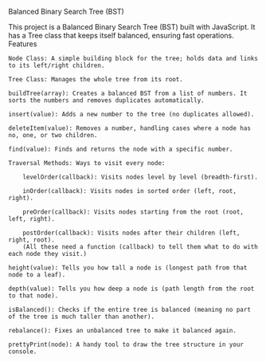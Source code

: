 Balanced Binary Search Tree (BST)

This project is a Balanced Binary Search Tree (BST) built with JavaScript. It has a Tree class that keeps itself balanced, ensuring fast operations.
Features

    Node Class: A simple building block for the tree; holds data and links to its left/right children.

    Tree Class: Manages the whole tree from its root.

    buildTree(array): Creates a balanced BST from a list of numbers. It sorts the numbers and removes duplicates automatically.

    insert(value): Adds a new number to the tree (no duplicates allowed).

    deleteItem(value): Removes a number, handling cases where a node has no, one, or two children.

    find(value): Finds and returns the node with a specific number.

    Traversal Methods: Ways to visit every node:

        levelOrder(callback): Visits nodes level by level (breadth-first).

        inOrder(callback): Visits nodes in sorted order (left, root, right).

        preOrder(callback): Visits nodes starting from the root (root, left, right).

        postOrder(callback): Visits nodes after their children (left, right, root).
        (All these need a function (callback) to tell them what to do with each node they visit.)

    height(value): Tells you how tall a node is (longest path from that node to a leaf).

    depth(value): Tells you how deep a node is (path length from the root to that node).

    isBalanced(): Checks if the entire tree is balanced (meaning no part of the tree is much taller than another).

    rebalance(): Fixes an unbalanced tree to make it balanced again.

    prettyPrint(node): A handy tool to draw the tree structure in your console.
